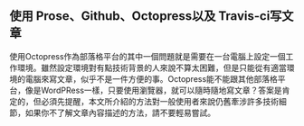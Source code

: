 ## 使用 Prose、Github、Octopress以及 Travis-ci写文章

使用Octopress作為部落格平台的其中一個問題就是需要在一台電腦上設定一個工作環境。雖然設定環境對有點技術背景的人來說不算太困難，但是只能從有適當環境的電腦來寫文章，似乎不是一件方便的事。Octopress能不能跟其他部落格平台，像是WordPRess一樣，只要使用瀏覽器，就可以隨時隨地寫文章？答案是肯定的，但必須先提醒，本文所介紹的方法對一般使用者來說仍舊牽涉許多技術細節，如果你不了解文章內容描述的方法，請不要輕易嘗試。
